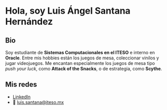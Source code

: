 # Hola, soy Luis Ángel Santana Hernández  

## Bio  
Soy estudiante de **Sistemas Computacionales en el ITESO** e interno en **Oracle**. Entre mis hobbies están los juegos de mesa, coleccionar vinilos y jugar videojuegos. Me encantan especialmente los juegos de mesa tipo *push your luck*, como **Attack of the Snacks**, o de estrategia, como **Scythe**.  

## Mis redes  
- [LinkedIn](https://www.linkedin.com/in/luis-angel-santana-hernandez/)  
- 📧 luis.santana@iteso.mx  